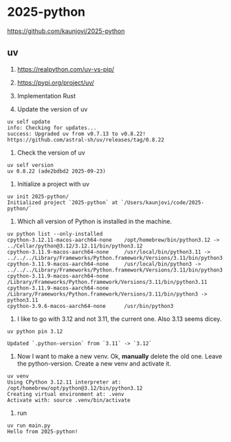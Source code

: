 # 2025-python

https://github.com/kaunjovi/2025-python


## uv 
1. https://realpython.com/uv-vs-pip/
1. https://pypi.org/project/uv/

1. Implementation Rust

1. Update the version of uv 
```
uv self update
info: Checking for updates...
success: Upgraded uv from v0.7.13 to v0.8.22! https://github.com/astral-sh/uv/releases/tag/0.8.22
```

1. Check the version of uv 

```
uv self version
uv 0.8.22 (ade2bdbd2 2025-09-23)
```

1. Initialize a project with uv 

```
uv init 2025-python/
Initialized project `2025-python` at `/Users/kaunjovi/code/2025-python/`
```

1. Which all version of Python is installed in the machine. 

```
uv python list --only-installed
cpython-3.12.11-macos-aarch64-none    /opt/homebrew/bin/python3.12 -> ../Cellar/python@3.12/3.12.11/bin/python3.12
cpython-3.11.9-macos-aarch64-none     /usr/local/bin/python3.11 -> ../../../Library/Frameworks/Python.framework/Versions/3.11/bin/python3.11
cpython-3.11.9-macos-aarch64-none     /usr/local/bin/python3 -> ../../../Library/Frameworks/Python.framework/Versions/3.11/bin/python3
cpython-3.11.9-macos-aarch64-none     /Library/Frameworks/Python.framework/Versions/3.11/bin/python3.11
cpython-3.11.9-macos-aarch64-none     /Library/Frameworks/Python.framework/Versions/3.11/bin/python3 -> python3.11
cpython-3.9.6-macos-aarch64-none      /usr/bin/python3
```

1. I like to go with 3.12 and not 3.11, the current one. Also 3.13 seems dicey. 

```
uv python pin 3.12

Updated `.python-version` from `3.11` -> `3.12`
```

1. Now I want to make a new venv. Ok, **manually** delete the old one. Leave the python-version. Create a new venv and activate it.  

```
uv venv
Using CPython 3.12.11 interpreter at: /opt/homebrew/opt/python@3.12/bin/python3.12
Creating virtual environment at: .venv
Activate with: source .venv/bin/activate
```

1. run  

```
uv run main.py
Hello from 2025-python!
```


